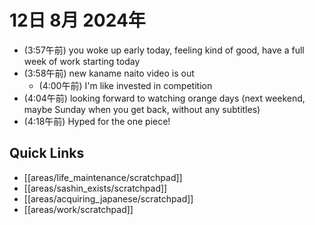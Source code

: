 # 12日 8月 2024年
- (3:57午前) you woke up early today, feeling kind of good, have a full week of work starting today
- (3:58午前) new kaname naito video is out
  - (4:00午前) I'm like invested in competition
- (4:04午前) looking forward to watching orange days (next weekend, maybe Sunday when you get back, without any subtitles)
- (4:18午前) Hyped for the one piece!







## Quick Links
- [[areas/life_maintenance/scratchpad]]
- [[areas/sashin_exists/scratchpad]]
- [[areas/acquiring_japanese/scratchpad]]
- [[areas/work/scratchpad]]
